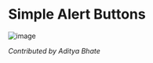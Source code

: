 # Simple Alert Buttons

![image](https://github.com/Dev-Code-Community/frontend-snippets/assets/98549181/bcc363cb-cf14-4df9-bed5-d0e2e4588bc7)

*Contributed by Aditya Bhate*
